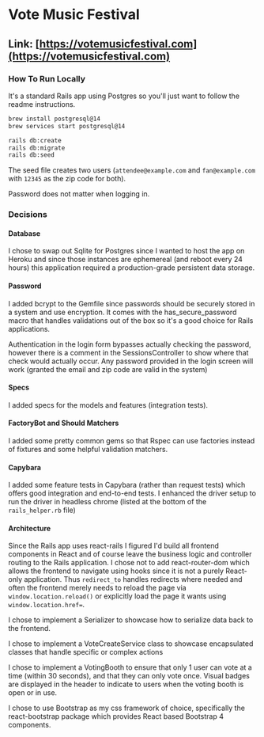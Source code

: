 # Vote Music Festival

## Link: [https://votemusicfestival.com](https://votemusicfestival.com)

### How To Run Locally

It's a standard Rails app using Postgres so you'll just want to follow the readme instructions.

```sh
brew install postgresql@14
brew services start postgresql@14

rails db:create
rails db:migrate
rails db:seed
```

The seed file creates two users (`attendee@example.com` and `fan@example.com` with `12345` as the zip code for both).

Password does not matter when logging in.

### Decisions

#### Database

I chose to swap out Sqlite for Postgres since I wanted to host the app on Heroku and since those instances are ephemereal (and reboot every 24 hours) this application required a production-grade persistent data storage.

#### Password

I added bcrypt to the Gemfile since passwords should be securely stored in a system and use encryption. It comes with the has_secure_password macro that handles validations out of the box so it's a good choice for Rails applications.

Authentication in the login form bypasses actually checking the password, however there is a comment in the SessionsController to show where that check would actually occur. Any password provided in the login screen will work (granted the email and zip code are valid in the system)

#### Specs

I added specs for the models and features (integration tests).

#### FactoryBot and Should Matchers

I added some pretty common gems so that Rspec can use factories instead of fixtures and some helpful validation matchers.

#### Capybara

I added some feature tests in Capybara (rather than request tests) which offers good integration and end-to-end tests. I enhanced the driver setup to run the driver in headless chrome (listed at the bottom of the `rails_helper.rb` file)

#### Architecture

Since the Rails app uses react-rails I figured I'd build all frontend components in React and of course leave the business logic and controller routing to the Rails application. I chose not to add react-router-dom which allows the frontend to navigate using hooks since it is not a purely React-only application. Thus `redirect_to` handles redirects where needed and often the frontend merely needs to reload the page via `window.location.reload()` or explicitly load the page it wants using `window.location.href=`.

I chose to implement a Serializer to showcase how to serialize data back to the frontend.

I chose to implement a VoteCreateService class to showcase encapsulated classes that handle specific or complex actions

I chose to implement a VotingBooth to ensure that only 1 user can vote at a time (within 30 seconds), and that they can only vote once. Visual badges are displayed in the header to indicate to users when the voting booth is open or in use.

I chose to use Bootstrap as my css framework of choice, specifically the react-bootstrap package which provides React based Bootstrap 4 components.
